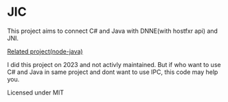 # JIC
This project aims to connect C# and Java with DNNE(with hostfxr api) and JNI.

[Related project(node-java)](https://github.com/joeferner/node-java)

I did this project on 2023 and not activly maintained. But if who want to use C# and Java in same project and dont want to use IPC, this code may help you.

Licensed under MIT
